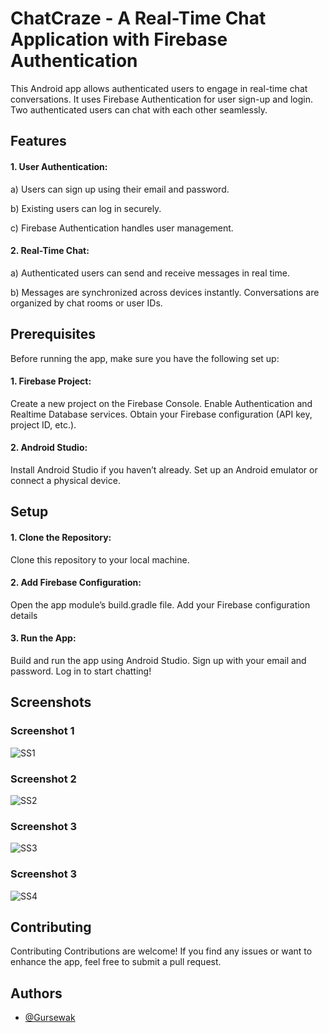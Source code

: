 
# ChatCraze - A Real-Time Chat Application with Firebase Authentication

This Android app allows authenticated users to engage in real-time chat conversations. It uses Firebase Authentication for user sign-up and login. Two authenticated users can chat with each other seamlessly.




## Features

#### 1. User Authentication:
a) Users can sign up using their email and password.

b) Existing users can log in securely.

c) Firebase Authentication handles user management.
 
#### 2. Real-Time Chat:
a) Authenticated users can send and receive messages in real time.

b) Messages are synchronized across devices instantly.
Conversations are organized by chat rooms or user IDs.


## Prerequisites
Before running the app, make sure you have the following set up:

#### 1. Firebase Project:
Create a new project on the Firebase Console.
Enable Authentication and Realtime Database services.
Obtain your Firebase configuration (API key, project ID, etc.).

#### 2. Android Studio:
Install Android Studio if you haven’t already.
Set up an Android emulator or connect a physical device.
## Setup

#### 1. Clone the Repository:
Clone this repository to your local machine.

#### 2. Add Firebase Configuration:
Open the app module’s build.gradle file.
Add your Firebase configuration details

#### 3. Run the App:
Build and run the app using Android Studio.
Sign up with your email and password.
Log in to start chatting!
## Screenshots

### Screenshot 1
![SS1](https://github.com/Gursewak121/ChatCraze/assets/165995775/c7fa8efc-368c-474a-abf2-0f0ec5796f42 )

### Screenshot 2
![SS2](https://github.com/Gursewak121/ChatCraze/assets/165995775/3fcbe492-b51d-4bd5-b832-6db46260b63e)

### Screenshot 3
![SS3](https://github.com/Gursewak121/ChatCraze/assets/165995775/1bad3b0a-da53-40cf-b283-5b54956b7419)

### Screenshot 3
![SS4](https://github.com/Gursewak121/ChatCraze/assets/165995775/2de740b7-28fb-4ee4-8fb1-e42eec146a49)

## Contributing
Contributing
Contributions are welcome! If you find any issues or want to enhance the app, feel free to submit a pull request.

## Authors
- [@Gursewak](https://github.com/Gursewak121)
